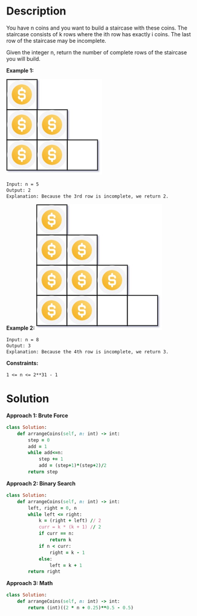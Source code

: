 # Description
You have n coins and you want to build a staircase with these coins. The staircase consists of k rows where the ith row has exactly i coins. The last row of the staircase may be incomplete.

Given the integer n, return the number of complete rows of the staircase you will build.

**Example 1:**

![](https://github.com/JiayingLi0803/StrugglingLeetCode/blob/main/Figures/Problem441_1.jpeg)
```
Input: n = 5
Output: 2
Explanation: Because the 3rd row is incomplete, we return 2.
```
**Example 2:**
![](https://github.com/JiayingLi0803/StrugglingLeetCode/blob/main/Figures/Problem441_2.jpeg)
```
Input: n = 8
Output: 3
Explanation: Because the 4th row is incomplete, we return 3.
```
**Constraints:**
```
1 <= n <= 2**31 - 1
```
# Solution
**Approach 1: Brute Force**
```ruby
class Solution:
    def arrangeCoins(self, n: int) -> int:
        step = 0
        add = 1
        while add<=n:
            step += 1
            add = (step+1)*(step+2)/2
        return step
```
**Approach 2: Binary Search**
```ruby
class Solution:
    def arrangeCoins(self, n: int) -> int:
        left, right = 0, n
        while left <= right:
            k = (right + left) // 2
            curr = k * (k + 1) // 2
            if curr == n:
                return k
            if n < curr:
                right = k - 1
            else:
                left = k + 1
        return right
```
**Approach 3: Math**
```ruby
class Solution:
    def arrangeCoins(self, n: int) -> int:
        return (int)((2 * n + 0.25)**0.5 - 0.5)
```

